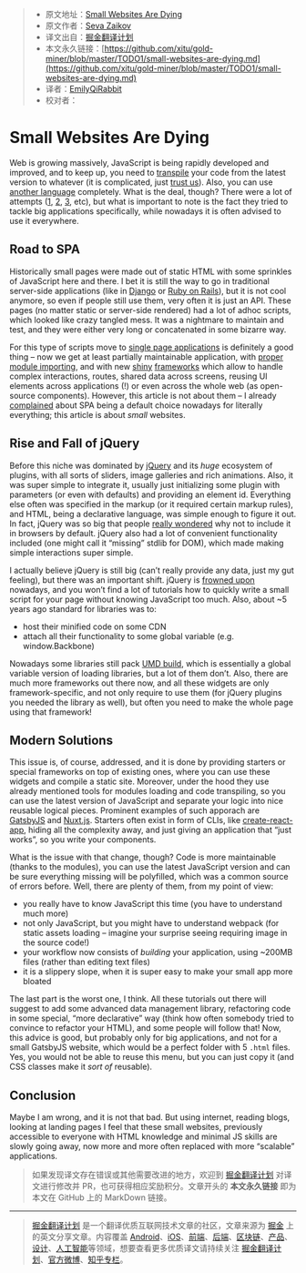 > * 原文地址：[Small Websites Are Dying](https://blog.bloomca.me/2018/12/03/small-websites.html)
> * 原文作者：[Seva Zaikov](https://blog.bloomca.me)
> * 译文出自：[掘金翻译计划](https://github.com/xitu/gold-miner)
> * 本文永久链接：[https://github.com/xitu/gold-miner/blob/master/TODO1/small-websites-are-dying.md](https://github.com/xitu/gold-miner/blob/master/TODO1/small-websites-are-dying.md)
> * 译者：[EmilyQiRabbit](https://github.com/EmilyQiRabbit)
> * 校对者：

# Small Websites Are Dying

Web is growing massively, JavaScript is being rapidly developed and improved, and to keep up, you need to [transpile](https://babeljs.io/) your code from the latest version to whatever (it is complicated, just [trust us](https://babeljs.io/docs/en/babel-preset-env)). Also, you can use [another language](https://www.typescriptlang.org/) completely. What is the deal, though? There were a lot of attempts ([1](http://www.gwtproject.org/), [2](https://coffeescript.org/), [3](https://clojurescript.org/), etc), but what is important to note is the fact they tried to tackle big applications specifically, while nowadays it is often advised to use it everywhere.

## Road to SPA

Historically small pages were made out of static HTML with some sprinkles of JavaScript here and there. I bet it is still the way to go in traditional server-side applications (like in [Django](https://www.djangoproject.com/) or [Ruby on Rails](https://rubyonrails.org/)), but it is not cool anymore, so even if people still use them, very often it is just an API. These pages (no matter static or server-side rendered) had a lot of adhoc scripts, which looked like crazy tangled mess. It was a nightmare to maintain and test, and they were either very long or concatenated in some bizarre way.

For this type of scripts move to [single page applications](https://en.wikipedia.org/wiki/Single-page_application) is definitely a good thing – now we get at least partially maintainable application, with [proper module importing](https://webpack.js.org/), and with new [shiny](https://reactjs.org/) [frameworks](https://vuejs.org/) which allow to handle complex interactions, routes, shared data across screens, reusing UI elements across applications (!) or even across the whole web (as open-source components). However, this article is not about them – I already [complained](https://blog.bloomca.me/2018/02/04/spa-is-not-silver-bullet.html) about SPA being a default choice nowadays for literally everything; this article is about _small_ websites.

## Rise and Fall of jQuery

Before this niche was dominated by [jQuery](https://jquery.com/) and its _huge_ ecosystem of plugins, with all sorts of sliders, image galleries and rich animations. Also, it was super simple to integrate it, usually just initializing some plugin with parameters (or even with defaults) and providing an element id. Everything else often was specified in the markup (or it required certain markup rules), and HTML, being a declarative language, was simple enough to figure it out. In fact, jQuery was so big that people [really wondered](https://webmasters.stackexchange.com/questions/84683/why-dont-browsers-have-jquery-installed) why not to include it in browsers by default. jQuery also had a lot of convenient functionality included (one might call it “missing” stdlib for DOM), which made making simple interactions super simple.

I actually believe jQuery is still big (can’t really provide any data, just my gut feeling), but there was an important shift. jQuery is [frowned upon](http://youmightnotneedjquery.com/) nowadays, and you won’t find a lot of tutorials how to quickly write a small script for your page without knowing JavaScript too much. Also, about ~5 years ago standard for libraries was to:

*   host their minified code on some CDN
*   attach all their functionality to some global variable (e.g. window.Backbone)

Nowadays some libraries still pack [UMD build](https://github.com/umdjs/umd), which is essentially a global variable version of loading libraries, but a lot of them don’t. Also, there are much more frameworks out there now, and all these widgets are only framework-specific, and not only require to use them (for jQuery plugins you needed the library as well), but often you need to make the whole page using that framework!

## Modern Solutions

This issue is, of course, addressed, and it is done by providing starters or special frameworks on top of existing ones, where you can use these widgets and compile a static site. Moreover, under the hood they use already mentioned tools for modules loading and code transpiling, so you can use the latest version of JavaScript and separate your logic into nice reusable logical pieces. Prominent examples of such apporach are [GatsbyJS](https://www.gatsbyjs.org/) and [Nuxt.js](https://nuxtjs.org/). Starters often exist in form of CLIs, like [create-react-app](https://github.com/facebook/create-react-app), hiding all the complexity away, and just giving an application that “just works”, so you write your components.

What is the issue with that change, though? Code is more maintainable (thanks to the modules), you can use the latest JavaScript version and can be sure everything missing will be polyfilled, which was a common source of errors before. Well, there are plenty of them, from my point of view:

*   you really have to know JavaScript this time (you have to understand much more)
*   not only JavaScript, but you might have to understand webpack (for static assets loading – imagine your surprise seeing requiring image in the source code!)
*   your workflow now consists of _building_ your application, using ~200MB files (rather than editing text files)
*   it is a slippery slope, when it is super easy to make your small app more bloated

The last part is the worst one, I think. All these tutorials out there will suggest to add some advanced data management library, refactoring code in some special, “more declarative” way (think how often somebody tried to convince to refactor your HTML), and some people will follow that! Now, this advice is good, but probably only for big applications, and not for a small GatsbyJS website, which would be a perfect folder with 5 `.html` files. Yes, you would not be able to reuse this menu, but you can just copy it (and CSS classes make it _sort of_ reusable).

## Conclusion

Maybe I am wrong, and it is not that bad. But using internet, reading blogs, looking at landing pages I feel that these small websites, previously accessible to everyone with HTML knowledge and minimal JS skills are slowly going away, now more and more often replaced with more “scalable” applications.

> 如果发现译文存在错误或其他需要改进的地方，欢迎到 [掘金翻译计划](https://github.com/xitu/gold-miner) 对译文进行修改并 PR，也可获得相应奖励积分。文章开头的 **本文永久链接** 即为本文在 GitHub 上的 MarkDown 链接。

---

> [掘金翻译计划](https://github.com/xitu/gold-miner) 是一个翻译优质互联网技术文章的社区，文章来源为 [掘金](https://juejin.im) 上的英文分享文章。内容覆盖 [Android](https://github.com/xitu/gold-miner#android)、[iOS](https://github.com/xitu/gold-miner#ios)、[前端](https://github.com/xitu/gold-miner#前端)、[后端](https://github.com/xitu/gold-miner#后端)、[区块链](https://github.com/xitu/gold-miner#区块链)、[产品](https://github.com/xitu/gold-miner#产品)、[设计](https://github.com/xitu/gold-miner#设计)、[人工智能](https://github.com/xitu/gold-miner#人工智能)等领域，想要查看更多优质译文请持续关注 [掘金翻译计划](https://github.com/xitu/gold-miner)、[官方微博](http://weibo.com/juejinfanyi)、[知乎专栏](https://zhuanlan.zhihu.com/juejinfanyi)。
